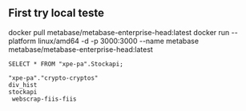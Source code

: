 ## First try local teste

docker pull metabase/metabase-enterprise-head:latest
docker run --platform linux/amd64 -d -p 3000:3000 --name metabase metabase/metabase-enterprise-head:latest

```
SELECT * FROM "xpe-pa".Stockapi;

"xpe-pa"."crypto-cryptos"
div_hist
stockapi
 webscrap-fiis-fiis
```

